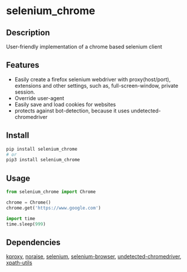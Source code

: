 # selenium_chrome



## Description

User-friendly implementation of a chrome based selenium client

## Features
- Easily create a firefox selenium webdriver with proxy(host/port), extensions and other settings, such as, full-screen-window,
private session.
- Override user-agent
- Easily save and load cookies for websites
- protects against bot-detection, because it uses undetected-chromedriver

## Install

~~~~bash
pip install selenium_chrome
# or
pip3 install selenium_chrome
~~~~

## Usage

~~~~python
from selenium_chrome import Chrome

chrome = Chrome()
chrome.get('https://www.google.com')

import time
time.sleep(999)
~~~~

## Dependencies

[kproxy](https://pypi.org/project/kproxy), [noraise](https://pypi.org/project/noraise), [selenium](https://pypi.org/project/selenium), [selenium-browser](https://pypi.org/project/selenium-browser), [undetected-chromedriver](https://pypi.org/project/undetected-chromedriver), [xpath-utils](https://pypi.org/project/xpath-utils)